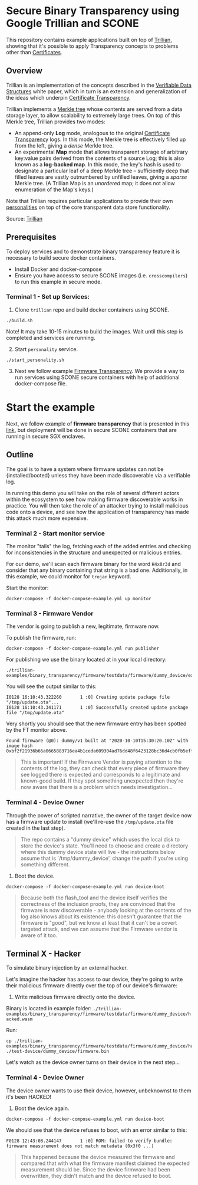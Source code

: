 # Secure Binary Transparency using Google Trillian and SCONE

This repository contains example applications built on top of
[Trillian](https://github.com/google/trillian), showing that it's possible to apply
Transparency concepts to problems other than
[Certificates](https://github.com/google/certificate-transparency-go).

## Overview

Trillian is an implementation of the concepts described in the
[Verifiable Data Structures](docs/papers/VerifiableDataStructures.pdf) white paper,
which in turn is an extension and generalization of the ideas which underpin
[Certificate Transparency](https://certificate-transparency.org).

Trillian implements a [Merkle tree](https://en.wikipedia.org/wiki/Merkle_tree)
whose contents are served from a data storage layer, to allow scalability to
extremely large trees.  On top of this Merkle tree, Trillian provides two
modes:

 - An append-only **Log** mode, analogous to the original
   [Certificate Transparency](https://certificate-transparency.org) logs.  In
   this mode, the Merkle tree is effectively filled up from the left, giving a
   *dense* Merkle tree.
 - An experimental **Map** mode that allows transparent storage of arbitrary
   key:value pairs derived from the contents of a source Log; this is also known
   as a **log-backed map**.  In this mode, the key's hash is used to designate a
   particular leaf of a deep Merkle tree – sufficiently deep that filled
   leaves are vastly outnumbered by unfilled leaves, giving a *sparse* Merkle
   tree.  (A Trillian Map is an *unordered* map; it does not allow enumeration
   of the Map's keys.)

Note that Trillian requires particular applications to provide their own
[personalities](#personalities) on top of the core transparent data store
functionality.

Source: [Trillian](https://github.com/google/trillian)


## Prerequisites

To deploy services and to demonstrate binary transparency feature it is necessary to build secure docker containers.

- Install Docker and docker-compose
- Ensure you have access to secure SCONE images (i.e. `crosscompilers`) to run this example in secure mode.


### Terminal 1 - Set up Services:
1. Clone `trillian` repo and build docker containers using SCONE.
```
./build.sh
```
Note! It may take 10-15 minutes to build the images.
Wait until this step is completed and services are running.

2. Start `personality` service.
```
./start_personality.sh
```

3. Next we follow example [Firmware Transparency](https://github.com/google/trillian-examples/tree/master/binary_transparency/firmware).
We provide a way to run services using SCONE secure containers with help of additional docker-compose file.

# Start the example

Next, we follow example of **firmware transparency** that is presented in this [link](https://github.com/google/trillian-examples/tree/master/binary_transparency/firmware), but deployment will be done in secure SCONE containers that are running in secure SGX enclaves.

## Outline
The goal is to have a system where firmware updates can not be {installed/booted} unless they have been made discoverable via a verifiable log.

In running this demo you will take on the role of several different actors within the ecosystem to see how making firmware discoverable works in practice. You will then take the role of an attacker trying to install malicious code onto a device, and see how the application of transparency has made this attack much more expensive.

### Terminal 2 - Start monitor service

The monitor "tails" the log, fetching each of the added entries and checking for inconsistencies in the structure and unexpected or malicious entries.

For our demo, we'll scan each firmware binary for the word `H4x0r3d` and consider that any binary containing that string is a bad one. Additionally, in this example, we could monitor for `trojan` keyword.

Start the monitor:
```
docker-compose -f docker-compose-example.yml up monitor
```

### Terminal 3 - Firmware Vendor

The vendor is going to publish a new, legitimate, firmware now.

To publish the firmware, run:
```
docker-compose -f docker-compose-example.yml run publisher
```
For publishing we use the binary located at in your local directory:
```
./trillian-examples/binary_transparency/firmware/testdata/firmware/dummy_device/example.wasm
```

You will see the output similar to this:
```
I0128 16:10:43.322260       1 :0] Creating update package file "/tmp/update.ota"...
I0128 16:10:43.341171       1 :0] Successfully created update package file "/tmp/update.ota"
```

Very shortly you should see that the new firmware entry has been spotted by the FT monitor above.
```
Found firmware (@0): dummy/v1 built at "2020-10-10T15:30:20.10Z" with image hash 0xbf2f21936b66a0665883716ea4b1ceda609304ad76dd48f6423128bc36d4cb0fb5effaa9c1f2e328a5cfc25d2cb89a337d4285a8bc3e22dbb99bddbed19e7095
```

> This is important! If the Firmware Vendor is paying attention to the contents of the log, they can check that every piece of firmware they see logged there is expected and corresponds to a legitimate and known-good build. If they spot something unexpected then they're now aware that there is a problem which needs investigation...

### Terminal 4 - Device Owner

Through the power of scripted narrative, the owner of the target device now has a firmware update to install (we'll re-use the `/tmp/update.ota` file created in the last step).

>  The repo contains a "dummy device" which uses the local disk to store the device's state. You'll need to choose and create a directory where this dummy device state will live - the instructions below assume that is `/tmp/dummy_device', change the path if you're using something different.

1. Boot the device.
```
docker-compose -f docker-compose-example.yml run device-boot    
```

> Because both the flash_tool and the device itself verifies the correctness of the inclusion proofs, they are convinced that the firmware is now discoverable - anybody looking at the contents of the log also knows about its existence: this doesn't guarantee that the firmware is "good", but we know at least that it can't be a covert targeted attack, and we can assume that the Firmware vendor is aware of it too.

## Terminal X - Hacker

To simulate binary injection by an external hacker.

Let's imagine the hacker has access to our device, they're going to write their malicious firmware directly over the top of our device's firmware:

1. Write malicious firmware directly onto the device.

Binary is located in example folder: `./trillian-examples/binary_transparency/firmware/testdata/firmware/dummy_device/hacked.wasm`

Run:
```
cp ./trillian-examples/binary_transparency/firmware/testdata/firmware/dummy_device/hacked.wasm ./test-device/dummy_device/firmware.bin
```

Let's watch as the device owner turns on their device in the next step...

### Terminal 4 - Device Owner

The device owner wants to use their device, however, unbeknownst to them it's been HACKED!

1. Boot the device again.
```
docker-compose -f docker-compose-example.yml run device-boot    
```

We should see that the device refuses to boot, with an error similar to this:
```
F0128 12:43:08.244147       1 :0] ROM: failed to verify bundle: firmware measurement does not match metadata (0x3f0 ...)
```

> This happened because the device measured the firmware and compared that with what the firmware manifest claimed the expected measurement should be. Since the device firmware had been overwritten, they didn't match and the device refused to boot.

